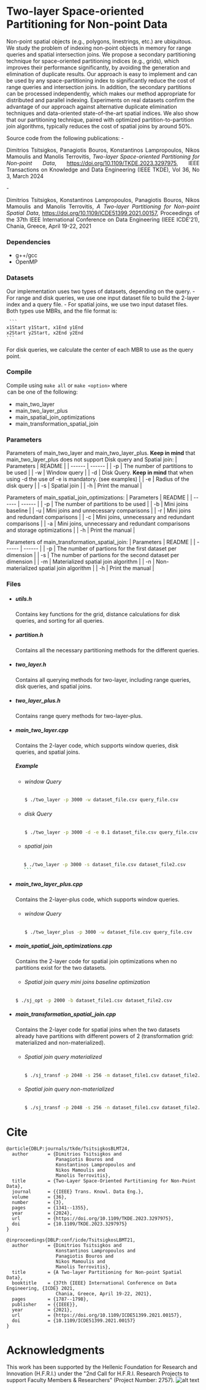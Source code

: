 # Two-layer Space-oriented Partitioning for Non-point Data

Non-point spatial objects (e.g., polygons, linestrings, etc.) are ubiquitous. We study the problem of indexing non-point
objects in memory for range queries and spatial intersection joins. We propose a secondary partitioning technique for space-oriented
partitioning indices (e.g., grids), which improves their performance significantly, by avoiding the generation and elimination of duplicate
results. Our approach is easy to implement and can be used by any space-partitioning index to significantly reduce the cost of range
queries and intersection joins. In addition, the secondary partitions can be processed independently, which makes our method
appropriate for distributed and parallel indexing. Experiments on real datasets confirm the advantage of our approach against
alternative duplicate elimination techniques and data-oriented state-of-the-art spatial indices. We also show that our partitioning
technique, paired with optimized partition-to-partition join algorithms, typically reduces the cost of spatial joins by around 50%.

Source code from the following publications:
    -  <p align="justify"> Dimitrios Tsitsigkos, Panagiotis Bouros, Konstantinos Lampropoulos, Nikos Mamoulis and Manolis Terrovitis, <i>Two-layer Space-oriented Partitioning for Non-point Data</i>, https://doi.org/10.1109/TKDE.2023.3297975, IEEE Transactions on Knowledge and Data Engineering (IEEE TKDE), Vol 36, No 3, March 2024 </p>
    -  <p align="justify"> Dimitrios Tsitsigkos, Konstantinos Lampropoulos, Panagiotis Bouros, Nikos Mamoulis and Manolis Terrovitis, <i>A Two-layer Partitioning for Non-point Spatial Data</i>, https://doi.org/10.1109/ICDE51399.2021.00157, Proceedings of the 37th IEEE International Conference on Data Engineering (IEEE ICDE'21), Chania, Greece, April 19-22, 2021</p>

### Dependencies
- g++/gcc 
- OpenMP

### Datasets
Our implementation uses two types of datasets, depending on the query.
    - For range and disk queries, we use one input dataset file to build the 2-layer index and a query file.
    - For spatial joins, we use two input dataset files.
Both types use MBRs, and the file format is:

     ```
    x1Start y1Start, x1End y1End
    x2Start y2Start, x2End y2End
    ```
    
For disk queries, we calculate the center of each MBR to use as the query point.

### Compile
Compile using ```make all``` or ```make <option>``` where <option> can be one of the following:
   - main_two_layer
   - main_two_layer_plus
   - main_spatial_join_optimizations
   - main_transformation_spatial_join

### Parameters
Parameters of main_two_layer and main_two_layer_plus. **Keep in mind** that main_two_layer_plus does not support Disk query and Spatial join:
| Parameters | README |
| ------ | ------ |
| -p | The number of partitions to be used |
| -w | Window query |
| -d | Disk Query. **Keep in mind** that when using -d the use of -e is mandatory. (see examples) |
| -e | Radius of the disk query |
| -s | Spatial join |
| -h | Print the manual |


Parameters of main_spatial_join_optimizations:
| Parameters | README |
| ------ | ------ |
| -p | The number of partitions to be used |
| -b | Mini joins baseline |
| -u | Mini joins and unnecessary comparisons |
| -r | Mini joins and redundant comparisons |
| -c | Mini joins, unnecessary and redundant comparisons |
| -a | Mini joins, unnecessary and redundant comparisons and storage optimizations |
| -h | Print the manual |

Parameters of main_transformation_spatial_join:
| Parameters | README |
| ------ | ------ |
| -p | The number of partions for the first dataset per dimension |
| -s | The number of partions for the second dataset per dimension |
| -m | Materialized spatial join algorithm |
| -n | Non-materialized spatial join algorithm |
| -h | Print the manual |


### Files
- #####  utils.h
    
    Contains key functions for the grid, distance calculations for disk queries, and sorting for all queries. 

- #####  partition.h
    
    Contains all the necessary partitioning methods for the different queries.  

- #####  two_layer.h
    
    Contains all querying methods for two-layer, including range queries, disk queries, and spatial joins.  

- #####  two_layer_plus.h
    
    Contains range query methods for two-layer-plus.

- #####  main_two_layer.cpp

    Contains the 2-layer code, which supports window queries, disk queries, and spatial joins.

    ##### Example 
    - ###### window Query
    
        ```sh
        $ ./two_layer -p 3000 -w dataset_file.csv query_file.csv
        ```
    - ###### disk Query
    
        ```sh
        $ ./two_layer -p 3000 -d -e 0.1 dataset_file.csv query_file.csv
        ```

     - ###### spatial join

     ```sh
        $ ./two_layer -p 3000 -s dataset_file.csv dataset_file2.csv
        ```

- #####  main_two_layer_plus.cpp

    Contains the 2-layer-plus code, which supports window queries.

    - ###### window Query
    
        ```sh
        $ ./two_layer_plus -p 3000 -w dataset_file.csv query_file.csv
        ```

- #####  main_spatial_join_optimizations.cpp
    
    Contains the 2-layer code for spatial join optimizations when no partitions exist for the two datasets.

    - ###### Spatial join query mini joins baseline optimization

    ```sh
    $ ./sj_opt -p 2000 -b dataset_file1.csv dataset_file2.csv
    ```


- #####  main_transformation_spatial_join.cpp

    Contains the 2-layer code for spatial joins when the two datasets already have partitions with different powers of 2 (transformation grid: materialized and non-materialized).

    - ###### Spatial join query materialized
    
        ```sh
        $ ./sj_transf -p 2048 -s 256 -m dataset_file1.csv dataset_file2.csv
        ```

     - ###### Spatial join query non-materialized
    
        ```sh
        $ ./sj_transf -p 2048 -s 256 -n dataset_file1.csv dataset_file2.csv
        ```

# Cite
```
@article{DBLP:journals/tkde/TsitsigkosBLMT24,
  author       = {Dimitrios Tsitsigkos and
                  Panagiotis Bouros and
                  Konstantinos Lampropoulos and
                  Nikos Mamoulis and
                  Manolis Terrovitis},
  title        = {Two-Layer Space-Oriented Partitioning for Non-Point Data},
  journal      = {{IEEE} Trans. Knowl. Data Eng.},
  volume       = {36},
  number       = {3},
  pages        = {1341--1355},
  year         = {2024},
  url          = {https://doi.org/10.1109/TKDE.2023.3297975},
  doi          = {10.1109/TKDE.2023.3297975}
}

@inproceedings{DBLP:conf/icde/TsitsigkosLBMT21,
  author       = {Dimitrios Tsitsigkos and
                  Konstantinos Lampropoulos and
                  Panagiotis Bouros and
                  Nikos Mamoulis and
                  Manolis Terrovitis},
  title        = {A Two-layer Partitioning for Non-point Spatial Data},
  booktitle    = {37th {IEEE} International Conference on Data Engineering, {ICDE} 2021,
                  Chania, Greece, April 19-22, 2021},
  pages        = {1787--1798},
  publisher    = {{IEEE}},
  year         = {2021},
  url          = {https://doi.org/10.1109/ICDE51399.2021.00157},
  doi          = {10.1109/ICDE51399.2021.00157}
}
```

# Acknowledgments
This work has been supported by the Hellenic Foundation for Research and Innovation (H.F.R.I.) under the "2nd Call for H.F.R.I. Research Projects to support Faculty Members & Researchers" (Project Number: 2757).
![alt text](https://github.com/dTsitsigkos/two-layer/blob/main/ELIDEK.jpeg)

